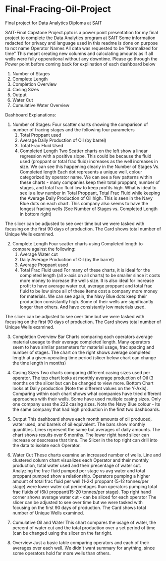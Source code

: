# Final-Fracing-Oil-Project
Final project for Data Analytics Diploma at SAIT 

SAIT-Final Capstone Project.pptx is a power point presentation for my final project to complete the Data Analytics program at SAIT
Some information redacted for privacy and language used in this readme is done on purpose to not name Operator Names
All data was requested to be "Normalized for time" This meant creating new columns and calculating amounts as if all wells were fully opperational without any downtime.
Please go through the Power point before coming back for explination of each dashboard below

1. Number of Stages
2. Complete Length
3. Completion Overview
4. Casing Sizes
5. Output
6. Water Cut
7. Cumulative Water Overview

Dashboard Explanations:

1. Number of Stages:
  Four scatter charts showing the comparison of number of fracing stages and the following four parameters
    1. Total Proppant used
    2. Average Daily Production of Oil (by barrel)
    3. Total Frac Fluid Used
    4. Completed Length
  Two Scatter charts on the left show a linear regression with a positive slope. This could be because the fluid used (proppant or total frac fluid) increases as the well increases in size. We can see this happening clearly in the Number of Stages Vs. Completed length 
 Each dot represents a unique well, colour categorized by operator name.
We can see a few patterns within these charts - many companies keep their total proppant, number of stages, and total frac fluid low to keep profits high. What is ideal to see is a low number in Total Proppant, Total Frac Fluid while keeping the Average Daily Production of Oil high. This is seen in the Navy Blue dots on each chart. This company also seems to have the longest fracing wells (See Number of Stages vs. Completed Length in bottom right)

The slicer can be adjusted to see over time but we were tasked with focusing on the first 90 days of production.
The Card shows total number of Unique Wells examined.

2. Complete Length
  Four scatter charts using Completed length to compare against the following:
    1.  Average Water cut
    2.  Daily Average Production of Oil (by the barrel)
    3.  Average Proppant used
    4.  Total Frac Fluid used
   For many of these charts, it is ideal for the completed length (all x-axis on all charts) to be smaller since it costs more money to increase the wells size. It is also ideal for increase profit to have average water cut, average proppant and total frac fluid to be low since all of these items cost a company more money for materials. We can see again, the Navy Blue dots keep their production consistantly high. Some of their wells are significantly longer than others. And have consistantly low materials used.
   
The slicer can be adjusted to see over time but we were tasked with focusing on the first 90 days of production.
The Card shows total number of Unique Wells examined.

3. Completion Overview 
  Bar Charts comparing each operators average material useage to their average completed length. Many operators seem to have similar parameters for material usage, frac spacing and number of stages. 
  The chart on the right shows average completed length at a given operating time period (slicer below chart can change the time length in months)
  
4. Casing Sizes
  Two charts comparing different casing sizes used per operator. The top chart looks at monthly average production of Oil (3 months on the slicer but can be changed to view more. Bottom Chart looks at Daily production (Note the different values on the Y-Axis). Comparing within each chart shows what companies have tried different approaches with their wells. Some have used multiple casing sizes. Only one company uses the 222 casing sizes. 
Note the Navy Blue colour - Its the same company that had high production in the first two dashboards.

5. Output
  This dashboard shows each month amounts of oil produced, water used, and barrels of oil equivalent. The bars show monthly quantities.
  Lines represent the same but averages of daily amounts. The chart shows results over 6 months. The lower right hand slicer can increase or descrease that time. The Slicer in the top right can drill into the data to isolate each Operator. 
  
6. Water Cut
  These charts examine an increased number of wells. Line and clustered column chart visualizes each Operator and their monthly production, total water used and their precentage of water cut. Analyzing the frac fluid pumped per stage vs avg water and total proppant pumped show a relationship. Operators pumping a higher amount of total frac fluid per well (1-2k) proppant (5-12 tonnes/per stage) were lower water cut percentages than operators pumping total frac fluids of (6k) proppant(15-20 tonnes/per stage).
Top right hand corner shows average water cut - can be sliced for each operator 
The slicer can be adjusted to see over time but we were tasked with focusing on the first 90 days of production.
The Card shows total number of Unique Wells examined.  
  
7. Cumulative Oil and Water
   This chart compares the usage of water, the percent of water cut and the total production over a set period of time (can be changed using the slicer on the far right.
   
8. Overview
  Just a basic table comparing operators and each of their averages over each well. We didn't want summary for anything, since some operators hold far more wells than others. 
